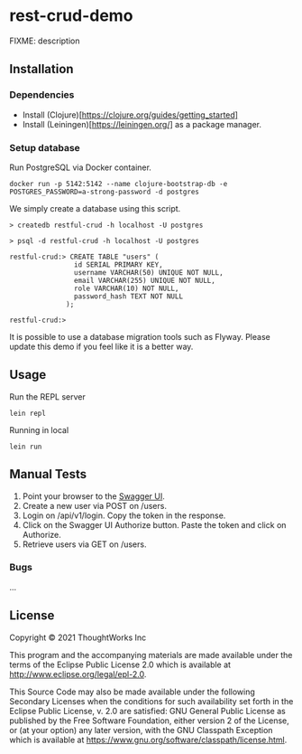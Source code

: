 # rest-crud-demo

FIXME: description

## Installation

### Dependencies

- Install (Clojure)[https://clojure.org/guides/getting_started]
- Install (Leiningen)[https://leiningen.org/] as a package manager.

### Setup database

Run PostgreSQL via Docker container.

```
docker run -p 5142:5142 --name clojure-bootstrap-db -e POSTGRES_PASSWORD=a-strong-password -d postgres
```

We simply create a database using this script.

```
> createdb restful-crud -h localhost -U postgres 

> psql -d restful-crud -h localhost -U postgres

restful-crud:> CREATE TABLE "users" (
                id SERIAL PRIMARY KEY,
                username VARCHAR(50) UNIQUE NOT NULL,
                email VARCHAR(255) UNIQUE NOT NULL,
                role VARCHAR(10) NOT NULL,
                password_hash TEXT NOT NULL
              );

restful-crud:>
```

It is possible to use a database migration tools such as Flyway. Please update this demo if you feel like it is a better way.

## Usage

Run the REPL server

```
lein repl
```

Running in local

```
lein run
```

## Manual Tests

1. Point your browser to the [Swagger UI](http://localhost:8080/swagger/index.html).
2. Create a new user via POST on /users.
3. Login on /api/v1/login. Copy the token in the response.
4. Click on the Swagger UI Authorize button. Paste the token and click on Authorize.
5. Retrieve users via GET on /users.

### Bugs

...

## License

Copyright © 2021 ThoughtWorks Inc

This program and the accompanying materials are made available under the
terms of the Eclipse Public License 2.0 which is available at
http://www.eclipse.org/legal/epl-2.0.

This Source Code may also be made available under the following Secondary
Licenses when the conditions for such availability set forth in the Eclipse
Public License, v. 2.0 are satisfied: GNU General Public License as published by
the Free Software Foundation, either version 2 of the License, or (at your
option) any later version, with the GNU Classpath Exception which is available
at https://www.gnu.org/software/classpath/license.html.
